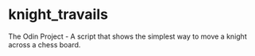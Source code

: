 # knight_travails
The Odin Project - A script that shows the simplest way to move a knight across a chess board.
